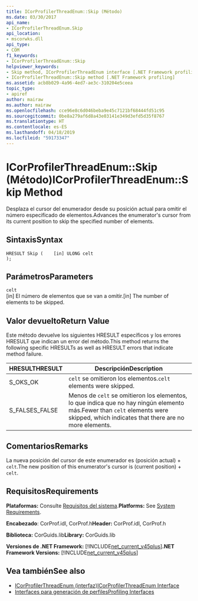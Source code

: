```yaml
---
title: ICorProfilerThreadEnum::Skip (Método)
ms.date: 03/30/2017
api_name:
- ICorProfilerThreadEnum.Skip
api_location:
- mscorwks.dll
api_type:
- COM
f1_keywords:
- ICorProfilerThreadEnum::Skip
helpviewer_keywords:
- Skip method, ICorProfilerThreadEnum interface [.NET Framework profiling]
- ICorProfilerThreadEnum::Skip method [.NET Framework profiling]
ms.assetid: acb8b029-4a96-4ed7-ae3c-310204e5ceea
topic_type:
- apiref
author: mairaw
ms.author: mairaw
ms.openlocfilehash: cce96e8c6d046beba9e45c7121bf68444fd51c95
ms.sourcegitcommit: 0be8a279af6d8a43e03141e349d3efd5d35f8767
ms.translationtype: HT
ms.contentlocale: es-ES
ms.lasthandoff: 04/18/2019
ms.locfileid: "59173347"
---
```

# <a name="icorprofilerthreadenumskip-method"></a><span data-ttu-id="79048-102">ICorProfilerThreadEnum::Skip (Método)</span><span class="sxs-lookup"><span data-stu-id="79048-102">ICorProfilerThreadEnum::Skip Method</span></span>
<span data-ttu-id="79048-103">Desplaza el cursor del enumerador desde su posición actual para omitir el número especificado de elementos.</span><span class="sxs-lookup"><span data-stu-id="79048-103">Advances the enumerator's cursor from its current position to skip the specified number of elements.</span></span>  
  
## <a name="syntax"></a><span data-ttu-id="79048-104">Sintaxis</span><span class="sxs-lookup"><span data-stu-id="79048-104">Syntax</span></span>  
  
```  
HRESULT Skip (    [in] ULONG celt  
);  
```  
  
## <a name="parameters"></a><span data-ttu-id="79048-105">Parámetros</span><span class="sxs-lookup"><span data-stu-id="79048-105">Parameters</span></span>  
 `celt`  
 <span data-ttu-id="79048-106">[in] El número de elementos que se van a omitir.</span><span class="sxs-lookup"><span data-stu-id="79048-106">[in] The number of elements to be skipped.</span></span>  
  
## <a name="return-value"></a><span data-ttu-id="79048-107">Valor devuelto</span><span class="sxs-lookup"><span data-stu-id="79048-107">Return Value</span></span>  
 <span data-ttu-id="79048-108">Este método devuelve los siguientes HRESULT específicos y los errores HRESULT que indican un error del método.</span><span class="sxs-lookup"><span data-stu-id="79048-108">This method returns the following specific HRESULTs as well as HRESULT errors that indicate method failure.</span></span>  
  
|<span data-ttu-id="79048-109">HRESULT</span><span class="sxs-lookup"><span data-stu-id="79048-109">HRESULT</span></span>|<span data-ttu-id="79048-110">Descripción</span><span class="sxs-lookup"><span data-stu-id="79048-110">Description</span></span>|  
|-------------|-----------------|  
|<span data-ttu-id="79048-111">S_OK</span><span class="sxs-lookup"><span data-stu-id="79048-111">S_OK</span></span>|<span data-ttu-id="79048-112">`celt` se omitieron los elementos.</span><span class="sxs-lookup"><span data-stu-id="79048-112">`celt` elements were skipped.</span></span>|  
|<span data-ttu-id="79048-113">S_FALSE</span><span class="sxs-lookup"><span data-stu-id="79048-113">S_FALSE</span></span>|<span data-ttu-id="79048-114">Menos de `celt` se omitieron los elementos, lo que indica que no hay ningún elemento más.</span><span class="sxs-lookup"><span data-stu-id="79048-114">Fewer than `celt` elements were skipped, which indicates that there are no more elements.</span></span>|  
  
## <a name="remarks"></a><span data-ttu-id="79048-115">Comentarios</span><span class="sxs-lookup"><span data-stu-id="79048-115">Remarks</span></span>  
 <span data-ttu-id="79048-116">La nueva posición del cursor de este enumerador es (posición actual) + `celt`.</span><span class="sxs-lookup"><span data-stu-id="79048-116">The new position of this enumerator's cursor is (current position) + `celt`.</span></span>  
  
## <a name="requirements"></a><span data-ttu-id="79048-117">Requisitos</span><span class="sxs-lookup"><span data-stu-id="79048-117">Requirements</span></span>  
 <span data-ttu-id="79048-118">**Plataformas:** Consulte [Requisitos del sistema](../../../../docs/framework/get-started/system-requirements.md).</span><span class="sxs-lookup"><span data-stu-id="79048-118">**Platforms:** See [System Requirements](../../../../docs/framework/get-started/system-requirements.md).</span></span>  
  
 <span data-ttu-id="79048-119">**Encabezado**: CorProf.idl, CorProf.h</span><span class="sxs-lookup"><span data-stu-id="79048-119">**Header:** CorProf.idl, CorProf.h</span></span>  
  
 <span data-ttu-id="79048-120">**Biblioteca:** CorGuids.lib</span><span class="sxs-lookup"><span data-stu-id="79048-120">**Library:** CorGuids.lib</span></span>  
  
 <span data-ttu-id="79048-121">**Versiones de .NET Framework:** [!INCLUDE[net_current_v45plus](../../../../includes/net-current-v45plus-md.md)]</span><span class="sxs-lookup"><span data-stu-id="79048-121">**.NET Framework Versions:** [!INCLUDE[net_current_v45plus](../../../../includes/net-current-v45plus-md.md)]</span></span>  
  
## <a name="see-also"></a><span data-ttu-id="79048-122">Vea también</span><span class="sxs-lookup"><span data-stu-id="79048-122">See also</span></span>

- [<span data-ttu-id="79048-123">ICorProfilerThreadEnum (interfaz)</span><span class="sxs-lookup"><span data-stu-id="79048-123">ICorProfilerThreadEnum Interface</span></span>](../../../../docs/framework/unmanaged-api/profiling/icorprofilerthreadenum-interface.md)
- [<span data-ttu-id="79048-124">Interfaces para generación de perfiles</span><span class="sxs-lookup"><span data-stu-id="79048-124">Profiling Interfaces</span></span>](../../../../docs/framework/unmanaged-api/profiling/profiling-interfaces.md)
